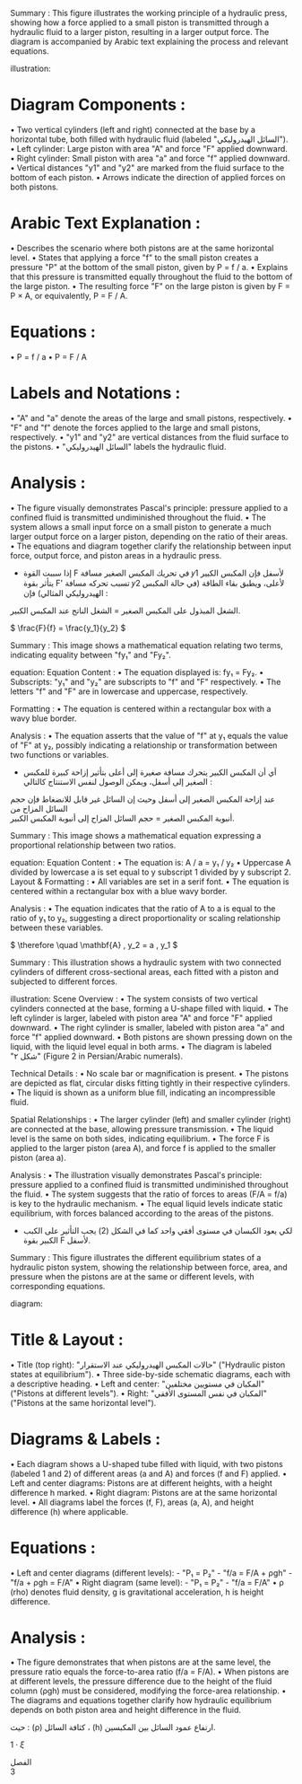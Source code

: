 Summary : This figure illustrates the working principle of a hydraulic press, showing how a force applied to a small piston is transmitted through a hydraulic fluid to a larger piston, resulting in a larger output force. The diagram is accompanied by Arabic text explaining the process and relevant equations.

illustration:
# Diagram Components :
  • Two vertical cylinders (left and right) connected at the base by a horizontal tube, both filled with hydraulic fluid (labeled "السائل الهيدروليكي").
  • Left cylinder: Large piston with area "A" and force "F" applied downward.
  • Right cylinder: Small piston with area "a" and force "f" applied downward.
  • Vertical distances "y1" and "y2" are marked from the fluid surface to the bottom of each piston.
  • Arrows indicate the direction of applied forces on both pistons.

# Arabic Text Explanation :
  • Describes the scenario where both pistons are at the same horizontal level.
  • States that applying a force "f" to the small piston creates a pressure "P" at the bottom of the small piston, given by P = f / a.
  • Explains that this pressure is transmitted equally throughout the fluid to the bottom of the large piston.
  • The resulting force "F" on the large piston is given by F = P × A, or equivalently, P = F / A.

# Equations :
  • P = f / a
  • P = F / A

# Labels and Notations :
  • "A" and "a" denote the areas of the large and small pistons, respectively.
  • "F" and "f" denote the forces applied to the large and small pistons, respectively.
  • "y1" and "y2" are vertical distances from the fluid surface to the pistons.
  • "السائل الهيدروليكي" labels the hydraulic fluid.

# Analysis :
  • The figure visually demonstrates Pascal's principle: pressure applied to a confined fluid is transmitted undiminished throughout the fluid.
  • The system allows a small input force on a small piston to generate a much larger output force on a larger piston, depending on the ratio of their areas.
  • The equations and diagram together clarify the relationship between input force, output force, and piston areas in a hydraulic press. <!-- figure, from page 0 (l=0.081,t=0.072,r=0.892,b=0.243), with ID 8bb20a47-1f3d-4843-982f-31b5855d8d06 -->

- إذا سببت القوة F في تحريك المكبس الصغير مسافة 𝑦1 لأسفل فإن المكبس الكبير يتأثر بقوة F' تسبب تحركه مسافة 𝑦2 لأعلى، ويطبق بقاء الطاقة (في حالة المكبس الهيدروليكي المثالي) فإن :

الشغل المبذول على المكبس الصغير = الشغل الناتج عند المكبس الكبير. <!-- text, from page 0 (l=0.065,t=0.246,r=0.837,b=0.322), with ID bbdd451e-7dcf-4ccf-8ad7-dbddc01d2e15 -->

$ \frac{F}{f} = \frac{y_1}{y_2} $ <!-- text, from page 0 (l=0.613,t=0.326,r=0.765,b=0.380), with ID fd50675d-9fc6-4227-871e-f16ed3633467 -->

Summary : This image shows a mathematical equation relating two terms, indicating equality between "fy₁" and "Fy₂".

equation:
Equation Content :
  • The equation displayed is: fy₁ = Fy₂.
  • Subscripts: "y₁" and "y₂" are subscripts to "f" and "F" respectively.
  • The letters "f" and "F" are in lowercase and uppercase, respectively.

Formatting :
  • The equation is centered within a rectangular box with a wavy blue border.

Analysis :
  • The equation asserts that the value of "f" at y₁ equals the value of "F" at y₂, possibly indicating a relationship or transformation between two functions or variables. <!-- figure, from page 0 (l=0.308,t=0.325,r=0.456,b=0.380), with ID 0052c6d4-a0ae-459c-bfdd-42c2f4f39374 -->

- أي أن المكبس الكبير يتحرك مسافة صغيرة إلى أعلى بتأثير إزاحة كبيرة للمكبس الصغير إلى أسفل، ويمكن الوصول لنفس الاستنتاج كالتالي : <!-- text, from page 0 (l=0.065,t=0.381,r=0.837,b=0.433), with ID 915aaf67-5a8e-455b-bed1-65d060e02b17 -->

عند إزاحة المكبس الصغير إلى أسفل وحيث إن السائل غير قابل للانضغاط فإن حجم السائل المزاح من  
أنبوبة المكبس الصغير = حجم السائل المزاح إلى أنبوبة المكبس الكبير. <!-- text, from page 0 (l=0.064,t=0.434,r=0.824,b=0.484), with ID 369e89ab-718a-4d95-a8a8-a9d0a41a4af9 -->

Summary : This image shows a mathematical equation expressing a proportional relationship between two ratios.

equation:
  Equation Content :
    • The equation is: A / a = y₁ / y₂
    • Uppercase A divided by lowercase a is set equal to y subscript 1 divided by y subscript 2.
  Layout & Formatting :
    • All variables are set in a serif font.
    • The equation is centered within a rectangular box with a blue wavy border.

Analysis :
  • The equation indicates that the ratio of A to a is equal to the ratio of y₁ to y₂, suggesting a direct proportionality or scaling relationship between these variables. <!-- figure, from page 0 (l=0.618,t=0.486,r=0.763,b=0.543), with ID 122539f3-b09a-47f3-9501-5b479bd7fd06 -->

$ \therefore \quad \mathbf{A} \, y_2 = a \, y_1 $ <!-- text, from page 0 (l=0.311,t=0.487,r=0.481,b=0.543), with ID a7709524-88e3-4709-bbc7-4310ef53523e -->

Summary : This illustration shows a hydraulic system with two connected cylinders of different cross-sectional areas, each fitted with a piston and subjected to different forces.

illustration:
Scene Overview :
  • The system consists of two vertical cylinders connected at the base, forming a U-shape filled with liquid.
  • The left cylinder is larger, labeled with piston area "A" and force "F" applied downward.
  • The right cylinder is smaller, labeled with piston area "a" and force "f" applied downward.
  • Both pistons are shown pressing down on the liquid, with the liquid level equal in both arms.
  • The diagram is labeled "شكل ۲" (Figure 2 in Persian/Arabic numerals).

Technical Details :
  • No scale bar or magnification is present.
  • The pistons are depicted as flat, circular disks fitting tightly in their respective cylinders.
  • The liquid is shown as a uniform blue fill, indicating an incompressible fluid.

Spatial Relationships :
  • The larger cylinder (left) and smaller cylinder (right) are connected at the base, allowing pressure transmission.
  • The liquid level is the same on both sides, indicating equilibrium.
  • The force F is applied to the larger piston (area A), and force f is applied to the smaller piston (area a).

Analysis :
  • The illustration visually demonstrates Pascal's principle: pressure applied to a confined fluid is transmitted undiminished throughout the fluid.
  • The system suggests that the ratio of forces to areas (F/A = f/a) is key to the hydraulic mechanism.
  • The equal liquid levels indicate static equilibrium, with forces balanced according to the areas of the pistons. <!-- figure, from page 0 (l=0.061,t=0.476,r=0.270,b=0.615), with ID 198b481d-93d0-49ab-a775-804cefef32a5 -->

- لكي يعود الكبسان في مستوى أفقي واحد كما في الشكل (2) يجب التأثير على الكبب الكبير بقوة F لأسفل. <!-- text, from page 0 (l=0.313,t=0.549,r=0.837,b=0.598), with ID dc68704a-8de6-4a14-b940-89a279368904 -->

Summary : This figure illustrates the different equilibrium states of a hydraulic piston system, showing the relationship between force, area, and pressure when the pistons are at the same or different levels, with corresponding equations.

diagram:
# Title & Layout :
  • Title (top right): "حالات المكبس الهيدروليكي عند الاستقرار" ("Hydraulic piston states at equilibrium").
  • Three side-by-side schematic diagrams, each with a descriptive heading.
  • Left and center: "المكبان في مستويين مختلفين" ("Pistons at different levels").
  • Right: "المكبان في نفس المستوى الأفقي" ("Pistons at the same horizontal level").

# Diagrams & Labels :
  • Each diagram shows a U-shaped tube filled with liquid, with two pistons (labeled 1 and 2) of different areas (a and A) and forces (f and F) applied.
  • Left and center diagrams: Pistons are at different heights, with a height difference h marked.
  • Right diagram: Pistons are at the same horizontal level.
  • All diagrams label the forces (f, F), areas (a, A), and height difference (h) where applicable.

# Equations :
  • Left and center diagrams (different levels): 
    - "P₁ = P₂"
    - "f/a = F/A + ρgh"
    - "f/a + ρgh = F/A"
  • Right diagram (same level): 
    - "P₁ = P₂"
    - "f/a = F/A"
  • ρ (rho) denotes fluid density, g is gravitational acceleration, h is height difference.

# Analysis :
  • The figure demonstrates that when pistons are at the same level, the pressure ratio equals the force-to-area ratio (f/a = F/A).
  • When pistons are at different levels, the pressure difference due to the height of the fluid column (ρgh) must be considered, modifying the force-area relationship.
  • The diagrams and equations together clarify how hydraulic equilibrium depends on both piston area and height difference in the fluid. <!-- figure, from page 0 (l=0.113,t=0.626,r=0.893,b=0.906), with ID 4ce32fe7-10e4-4baa-82ad-6632f5b493b0 -->

حيث : (ρ) كثافة السائل ، (h) ارتفاع عمود السائل بين المكبسين. <!-- text, from page 0 (l=0.391,t=0.912,r=0.887,b=0.936), with ID 1c09705f-d6e2-4a9c-9465-3dca8a179d73 -->

$1 \cdot \xi$ <!-- marginalia, from page 0 (l=0.872,t=0.947,r=0.909,b=0.963), with ID 006998b4-53bb-416f-8cac-2f5e4438a5b4 -->

الفصل  
3 <!-- marginalia, from page 0 (l=0.923,t=0.065,r=0.952,b=0.127), with ID 4c3f1f6a-3ff6-4921-9110-12e1e844c026 -->